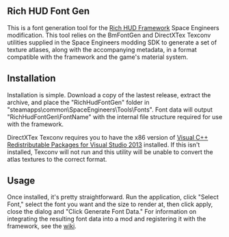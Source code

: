 ## Rich HUD Font Gen
This is a font generation tool for the [Rich HUD Framework](https://github.com/ZachHembree/RichHudFramework.Client/wiki) Space Engineers modification. This tool relies on the BmFontGen and DirectXTex Texconv utilities supplied in the Space Engineers modding SDK to generate a set of texture atlases, along with the accompanying metadata, in a format compatible with the framework and the game's material system.

## Installation
Installation is simple. Download a copy of the lastest release, extract the archive, and place the "RichHudFontGen" folder in "steamapps\common\SpaceEngineers\Tools\Fonts". Font data will output "RichHudFontGen\FontName" with the internal file structure required for use with the framework.

DirectXTex Texconv requires you to have the x86 version of [Visual C++ Redistributable Packages for Visual Studio 2013](https://www.microsoft.com/en-us/download/details.aspx?id=40784) installed. If this isn't installed, Texconv will not run and this utility will be unable to convert the atlas textures to the correct format.

## Usage
Once installed, it's pretty straightforward. Run the application, click "Select Font," select the font you want and the size to render at, then click apply, close the dialog and "Click Generate Font Data." For information on integrating the resulting font data into a mod and registering it with the framework, see the [wiki](https://github.com/ZachHembree/RichHudFramework.Client/wiki).
